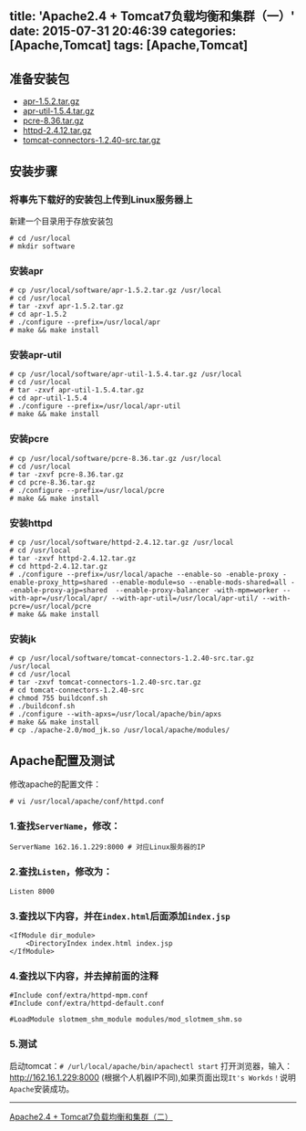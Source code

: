 title: 'Apache2.4 + Tomcat7负载均衡和集群（一）'
date: 2015-07-31 20:46:39
categories: [Apache,Tomcat]
tags: [Apache,Tomcat]
---

## 准备安装包
- [apr-1.5.2.tar.gz](http://archive.apache.org/dist/apr/apr-1.5.2.tar.bz2)
- [apr-util-1.5.4.tar.gz](http://archive.apache.org/dist/apr/apr-util-1.5.4.tar.bz2)
- [pcre-8.36.tar.gz](http://www.linuxfromscratch.org/blfs/view/svn/general/pcre.html)
- [httpd-2.4.12.tar.gz](http://apache.fayea.com/httpd/httpd-2.4.12.tar.gz)
- [tomcat-connectors-1.2.40-src.tar.gz](http://mirrors.hust.edu.cn/apache/tomcat/tomcat-connectors/jk/tomcat-connectors-1.2.40-src.tar.gz)

<!-- more -->
## 安装步骤

### 将事先下载好的安装包上传到Linux服务器上
新建一个目录用于存放安装包
```
# cd /usr/local
# mkdir software
```

### 安装apr
```
# cp /usr/local/software/apr-1.5.2.tar.gz /usr/local
# cd /usr/local
# tar -zxvf apr-1.5.2.tar.gz
# cd apr-1.5.2
# ./configure --prefix=/usr/local/apr
# make && make install
```
### 安装apr-util
```
# cp /usr/local/software/apr-util-1.5.4.tar.gz /usr/local
# cd /usr/local
# tar -zxvf apr-util-1.5.4.tar.gz
# cd apr-util-1.5.4
# ./configure --prefix=/usr/local/apr-util
# make && make install
```
### 安装pcre
```
# cp /usr/local/software/pcre-8.36.tar.gz /usr/local
# cd /usr/local
# tar -zxvf pcre-8.36.tar.gz
# cd pcre-8.36.tar.gz
# ./configure --prefix=/usr/local/pcre
# make && make install
```
### 安装httpd
```
# cp /usr/local/software/httpd-2.4.12.tar.gz /usr/local
# cd /usr/local
# tar -zxvf httpd-2.4.12.tar.gz
# cd httpd-2.4.12.tar.gz
# ./configure --prefix=/usr/local/apache --enable-so -enable-proxy -enable-proxy_http=shared --enable-module=so --enable-mods-shared=all --enable-proxy-ajp=shared  --enable-proxy-balancer -with-mpm=worker --with-apr=/usr/local/apr/ --with-apr-util=/usr/local/apr-util/ --with-pcre=/usr/local/pcre
# make && make install
```
### 安装jk
```
# cp /usr/local/software/tomcat-connectors-1.2.40-src.tar.gz /usr/local
# cd /usr/local
# tar -zxvf tomcat-connectors-1.2.40-src.tar.gz
# cd tomcat-connectors-1.2.40-src
# chmod 755 buildconf.sh
# ./buildconf.sh
# ./configure --with-apxs=/usr/local/apache/bin/apxs
# make && make install
# cp ./apache-2.0/mod_jk.so /usr/local/apache/modules/
```
## Apache配置及测试
修改apache的配置文件：
```
# vi /usr/local/apache/conf/httpd.conf
```

### 1.查找`ServerName`，修改：
```
ServerName 162.16.1.229:8000 # 对应Linux服务器的IP
```
### 2.查找`Listen`，修改为：
```
Listen 8000
```
### 3.查找以下内容，并在`index.html`后面添加`index.jsp`
```
<IfModule dir_module>
    <DirectoryIndex index.html index.jsp
</IfModule>
```
### 4.查找以下内容，并去掉前面的注释
```
#Include conf/extra/httpd-mpm.conf
#Include conf/extra/httpd-default.conf

#LoadModule slotmem_shm_module modules/mod_slotmem_shm.so
```

### 5.测试
启动tomcat：`# /url/local/apache/bin/apachectl start`
打开浏览器，输入：http://162.16.1.229:8000 (根据个人机器IP不同),如果页面出现`It's Workds！`说明`Apache`安装成功。

---
[Apache2.4 + Tomcat7负载均衡和集群（二）](https://zybuluo.com/Fancy-Bai/note/118883)

